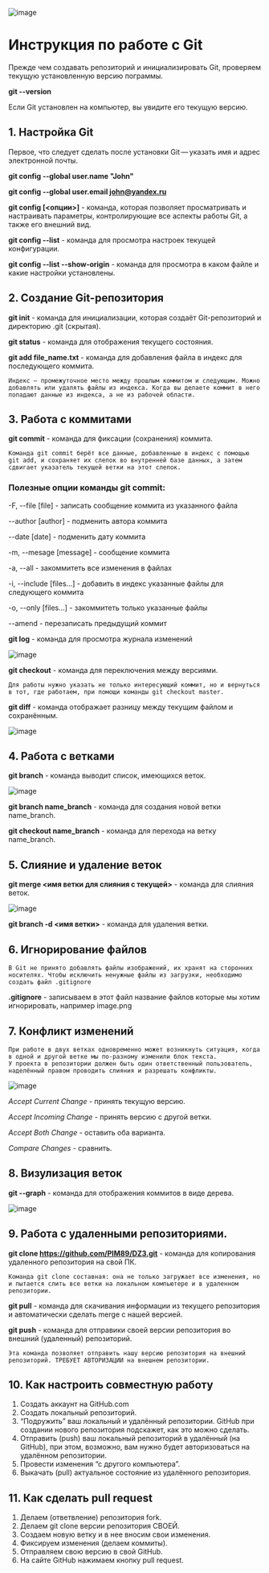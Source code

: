 ![image](https://github.com/PIM89/DZ3/blob/homework/images/git_image.png)

# Инструкция по работе с Git

Прежде чем создавать репозиторий и инициализировать Git, проверяем текущую установленную версию пограммы.

**git --version**

Если Git установлен на компьютер, вы увидите его текущую версию.

## 1. Настройка Git

Первое, что следует сделать после установки Git — указать имя и адрес электронной почты.

**git config --global user.name "John"**

**git config --global user.email john@yandex.ru**

**git config [<опции>]** - команда, которая позволяет просматривать и настраивать параметры, контролирующие все аспекты работы Git, а также его внешний вид.

**git config --list** - команда для просмотра настроек текущей конфигурации.

**git config --list --show-origin** - команда для просмотра в каком файле и какие настройки установлены.

## 2. Создание Git-репозитория

**git init** - команда для инициализации, которая создаёт Git-репозиторий и директорию .git (скрытая).

**git status** - команда для отображения текущего состояния.

**git add file_name.txt** - команда для добавления файла в индекс для последующего коммита.

    Индекс — промежуточное место между прошлым коммитом и следующим. Можно добавлять или удалять файлы из индекса. Когда вы делаете коммит в него попадают данные из индекса, а не из рабочей области.

## 3. Работа с коммитами

**git commit** - команда для фиксации (сохранения) коммита.

    Команда git commit берёт все данные, добавленные в индекс с помощью git add, и сохраняет их слепок во внутренней базе данных, а затем сдвигает указатель текущей ветки на этот слепок.

### Полезные опции команды git commit:

-F, --file [file] - записать сообщение коммита из указанного файла

--author [author] - подменить автора коммита

--date [date] - подменить дату коммита

-m, --mesage [message] - сообщение коммита

-a, --all - закоммитеть все изменения в файлах

-i, --include [files...] - добавить в индекс указанные файлы для следующего коммита

-o, --only [files...] - закоммитеть только указанные файлы

--amend - перезаписать предыдущий коммит

**git log** - команда для просмотра журнала изменений

![image](https://github.com/PIM89/DZ3/blob/homework/images/git_log.png)

**git checkout** - команда для переключения между версиями.

    Для работы нужно указать не только интересующий коммит, но и вернуться в тот, где работаем, при помощи команды git checkout master.

**git diff** - команда отображает разницу между текущим файлом и сохранённым.

![image](https://github.com/PIM89/DZ3/blob/homework/images/git_diff.png)

## 4. Работа с ветками

**git branch** - команда выводит список, имеющихся веток.

![image](https://github.com/PIM89/DZ3/blob/homework/images/git_branch.png)

**git branch name_branch** - команда для создания новой ветки name_branch.

**git checkout name_branch** - команда для перехода на ветку name_branch.

## 5. Слияние и удаление веток

**git merge <имя ветки для слияния с текущей>** - команда для слияния веток.

![image](https://github.com/PIM89/DZ3/blob/homework/images/git_merge.png)

**git branch -d <имя ветки>** - команда для удаления ветки.

## 6. Игнорирование файлов

    В Git не принято добавлять файлы изображений, их хранят на сторонних носителях. Чтобы исключить ненужные файлы из загрузки, необходимо создать файл .gitignore

**.gitignore** - записываем в этот файл название файлов которые мы хотим игнорировать, например image.png

## 7. Конфликт изменений

    При работе в двух ветках одновременно может возникнуть ситуация, когда в одной и другой ветке мы по-разному изменили блок текста.
    У проекта в репозитории должен быть один ответственный пользователь, наделённый правом проводить слияния и разрешать конфликты.

![image](https://github.com/PIM89/DZ3/blob/homework/images/git_konflikt.png)

*Accept Current Change* - принять текущую версию.

*Accept Incoming Change* - принять версию с другой ветки.

*Accept  Both Change* - оставить оба варианта.

*Compare Changes* - сравнить.

## 8. Визулизация веток

**git --graph** - команда для отображения коммитов в виде дерева.

![image](https://github.com/PIM89/DZ3/blob/homework/images/git_graph.png)

## 9. Работа с удаленными репозиториями.

**git clone https://github.com/PIM89/DZ3.git** - команда для копирования удаленного репозитория на свой ПК.

    Команда git clone составная: она не только загружает все изменения, но и пытается слить все ветки на локальном компьютере и в удаленном репозитории.

**git pull** - команда для скачивания информации из текущего репозитория и автоматически сделать merge с нашей версией.

**git push** - команда для отправики своей версии репозитория во внешний (удаленный) репозиторий.

    Эта команда позволяет отправить нашу версию репозитория на внешний репозиторий. ТРЕБУЕТ АВТОРИЗАЦИИ на внешнем репозитории.

## 10. Как настроить совместную работу
1. Создать аккаунт на GitHub.com
2. Создать локальный репозиторий.
3. “Подружить” ваш локальный и удалённый репозитории. GitHub при создании нового репозитория подскажет, как это можно сделать.
4. Отправить (push) ваш локальный репозиторий в удалённый (на GitHub), при этом, возможно, вам нужно будет авторизоваться на удалённом репозитории.
5. Провести изменения “с другого компьютера”.
6. Выкачать (pull) актуальное состояние из удалённого репозитория.

## 11. Как сделать pull request
1. Делаем (ответвление) репозитория fork.
2. Делаем git clone версии репозитория СВОЕЙ.
3. Создаем новую ветку и в нее вносим свои изменения.
4. Фиксируем изменения (делаем коммиты).
5. Отправляем свою версию в свой GitHub.
6. На сайте GitHub нажимаем кнопку pull request.
